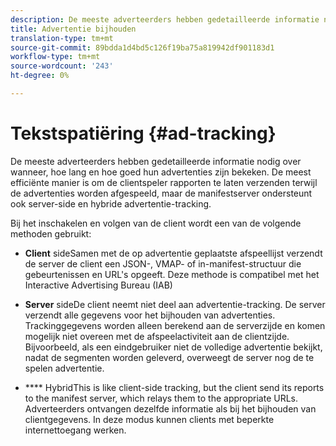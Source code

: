 ```yaml
---
description: De meeste adverteerders hebben gedetailleerde informatie nodig over wanneer, hoe lang en hoe goed hun advertenties zijn bekeken. De meest efficiënte manier is om de clientspeler rapporten te laten verzenden terwijl de advertenties worden afgespeeld, maar de manifestserver ondersteunt ook server-side en hybride advertentie-tracking.
title: Advertentie bijhouden
translation-type: tm+mt
source-git-commit: 89bdda1d4bd5c126f19ba75a819942df901183d1
workflow-type: tm+mt
source-wordcount: '243'
ht-degree: 0%

---
```



# Tekstspatiëring {#ad-tracking}

De meeste adverteerders hebben gedetailleerde informatie nodig over wanneer, hoe lang en hoe goed hun advertenties zijn bekeken. De meest efficiënte manier is om de clientspeler rapporten te laten verzenden terwijl de advertenties worden afgespeeld, maar de manifestserver ondersteunt ook server-side en hybride advertentie-tracking.

Bij het inschakelen en volgen van de client wordt een van de volgende methoden gebruikt:

* **Client** sideSamen met de op advertentie geplaatste afspeellijst verzendt de server de client een JSON-, VMAP- of in-manifest-structuur die gebeurtenissen en URL&#39;s opgeeft. Deze methode is compatibel met het Interactive Advertising Bureau (IAB)

* **Server** sideDe client neemt niet deel aan advertentie-tracking. De server verzendt alle gegevens voor het bijhouden van advertenties. Trackinggegevens worden alleen berekend aan de serverzijde en komen mogelijk niet overeen met de afspeelactiviteit aan de clientzijde. Bijvoorbeeld, als een eindgebruiker niet de volledige advertentie bekijkt, nadat de segmenten worden geleverd, overweegt de server nog de te spelen advertentie.

* **** HybridThis is like client-side tracking, but the client send its reports to the manifest server, which relays them to the appropriate URLs. Adverteerders ontvangen dezelfde informatie als bij het bijhouden van clientgegevens. In deze modus kunnen clients met beperkte internettoegang werken.